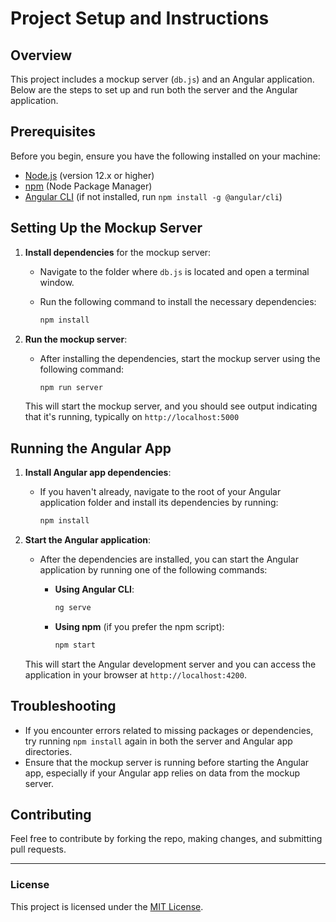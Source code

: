 # Project Setup and Instructions

## Overview

This project includes a mockup server (`db.js`) and an Angular application. Below are the steps to set up and run both the server and the Angular application.

## Prerequisites

Before you begin, ensure you have the following installed on your machine:

- [Node.js](https://nodejs.org/) (version 12.x or higher)
- [npm](https://npmjs.com/) (Node Package Manager)
- [Angular CLI](https://angular.io/cli) (if not installed, run `npm install -g @angular/cli`)

## Setting Up the Mockup Server

1. **Install dependencies** for the mockup server:

   - Navigate to the folder where `db.js` is located and open a terminal window.
   - Run the following command to install the necessary dependencies:

     ```bash
     npm install
     ```

2. **Run the mockup server**:

   - After installing the dependencies, start the mockup server using the following command:

     ```bash
     npm run server
     ```

   This will start the mockup server, and you should see output indicating that it's running, typically on `http://localhost:5000` 

## Running the Angular App

1. **Install Angular app dependencies**:

   - If you haven't already, navigate to the root of your Angular application folder and install its dependencies by running:

     ```bash
     npm install
     ```

2. **Start the Angular application**:

   - After the dependencies are installed, you can start the Angular application by running one of the following commands:

     - **Using Angular CLI**:

       ```bash
       ng serve
       ```

     - **Using npm** (if you prefer the npm script):

       ```bash
       npm start
       ```

   This will start the Angular development server and you can access the application in your browser at `http://localhost:4200`.

## Troubleshooting

- If you encounter errors related to missing packages or dependencies, try running `npm install` again in both the server and Angular app directories.
- Ensure that the mockup server is running before starting the Angular app, especially if your Angular app relies on data from the mockup server.

## Contributing

Feel free to contribute by forking the repo, making changes, and submitting pull requests.

---

### License

This project is licensed under the [MIT License](LICENSE).
